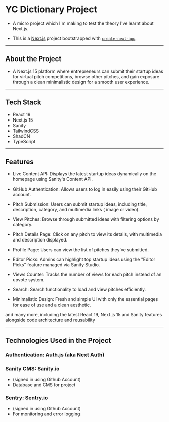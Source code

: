 # YC Dictionary Project

- A micro project which I'm making to test the theory I've learnt about Next.js.
  
- This is a [Next.js](https://nextjs.org) project bootstrapped with [`create-next-app`](https://nextjs.org/docs/app/api-reference/cli/create-next-app).

---

## About the Project

- A Next.js 15 platform where entrepreneurs can submit their startup ideas for virtual pitch competitions, browse other pitches, and gain exposure through a clean minimalistic design for a smooth user experience.

---

## Tech Stack 
- React 19
- Next.js 15
- Sanity
- TailwindCSS
- ShadCN
- TypeScript

---

## Features 
- Live Content API: Displays the latest startup ideas dynamically on the homepage using Sanity's Content API.

- GitHub Authentication: Allows users to log in easily using their GitHub account.

- Pitch Submission: Users can submit startup ideas, including title, description, category, and multimedia links ( image or video).

- View Pitches: Browse through submitted ideas with filtering options by category.

- Pitch Details Page: Click on any pitch to view its details, with multimedia and description displayed.

- Profile Page: Users can view the list of pitches they've submitted.

- Editor Picks: Admins can highlight top startup ideas using the "Editor Picks" feature managed via Sanity Studio.

- Views Counter: Tracks the number of views for each pitch instead of an upvote system.

- Search: Search functionality to load and view pitches efficiently.

- Minimalistic Design: Fresh and simple UI with only the essential pages for ease of use and a clean aesthetic.

and many more, including the latest React 19, Next.js 15 and Sanity features alongside code architecture and reusability

---

## Technologies Used in the Project 

### Authentication: Auth.js (aka Next Auth)

### Sanity CMS: Sanity.io

- (signed in using Github Account)
- Database and CMS for project


### Sentry: Sentry.io
- (signed in using Github Account)
- For monitoring and error logging
